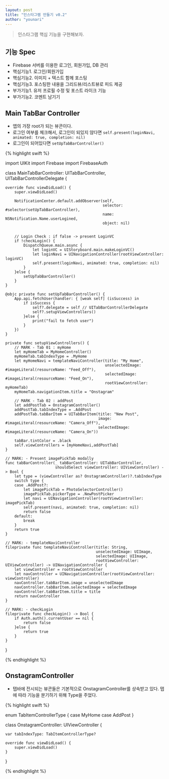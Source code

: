 ```yaml
---
layout: post
title: "인스타그램 만들기 v0.2"
author: "younari"
---
```


> 인스타그램 핵심 기능을 구현해보자.

## 기능 Spec
- Firebase 서버를 이용한 로그인, 회원가입, DB 관리
- 핵심기능1. 로그인/회원가입
- 핵심기능2. 이미지 + 텍스트 함께 포스팅
- 핵심기능3. 포스팅한 내용을 그리드뷰/리스트뷰로 피드 제공
- 부가기능1. 유저 프로필 수정 및 포스트 라이크 기능
- 부가기능2. 코멘트 남기기

## Main TabBar Controller
- 앱의 가장 root가 되는 뷰콘이다.
- 로그인 여부를 체크해서, 로그인이 되있지 않다면 `self.present(loginNavi, animated: true, completion: nil)`
- 로그인이 되어있다면 `setUpTabBarController()`

{% highlight swift %}

import UIKit
import Firebase
import FirebaseAuth

class MainTabBarController: UITabBarController, UITabBarControllerDelegate {

    override func viewDidLoad() {
        super.viewDidLoad()
        
        NotificationCenter.default.addObserver(self,
                                               selector: #selector(setUpTabBarController),
                                               name: NSNotification.Name.userLogined,
                                               object: nil)
        
        
        // Login Check : if false -> present LoginVC
        if !checkLogin() {
            DispatchQueue.main.async {
                let loginVC = UIStoryboard.main.makeLoginVC()
                let loginNavi = UINavigationController(rootViewController: loginVC)
                self.present(loginNavi, animated: true, completion: nil)
            }
        }else {
            setUpTabBarController()
        }
    }
    
    @objc private func setUpTabBarController() {
        App.api.fetchUser(handler: { [weak self] (isSuccess) in
            if isSuccess {
                self?.delegate = self // UITabBarControllerDelegate
                self?.setupViewControllers()
            }else {
                print("fail to fetch user")
            }
        })
    }
    
    private func setupViewControllers() {
        // MARK - Tab 01 : myHome
        let myHomeTab = MyHomeController()
        myHomeTab.tabIndexType = .MyHome
        let myHomeNavi = templateNaviController(title: "My Home",
                                                unselectedImage: #imageLiteral(resourceName: "Feed_Off"),
                                                selectedImage: #imageLiteral(resourceName: "Feed_On"),
                                                rootViewController: myHomeTab)
        myHomeTab.navigationItem.title = "Onstagram"
        
        // MARK - Tab 02 : addPost
        let addPostTab = OnstagramController()
        addPostTab.tabIndexType = .AddPost
        addPostTab.tabBarItem = UITabBarItem(title: "New Post",
                                             image: #imageLiteral(resourceName: "Camera_Off"),
                                             selectedImage: #imageLiteral(resourceName: "Camera_On"))
        
        tabBar.tintColor = .black
        self.viewControllers = [myHomeNavi,addPostTab]
    }

    // MARK: - Present imagePickTab modally
    func tabBarController(_ tabBarController: UITabBarController,
                          shouldSelect viewController: UIViewController) -> Bool {
        let type = (viewController as? OnstagramController)?.tabIndexType
        switch type {
        case .AddPost?:
            let imagePickTab = PhotoSelectorController()
            imagePickTab.pickerType = .NewPostPicker
            let navi = UINavigationController(rootViewController: imagePickTab)
            self.present(navi, animated: true, completion: nil)
            return false
        default:
            break
        }
        return true
    }

    // MARK: - templateNaviController
    fileprivate func templateNaviController(title: String,
                                            unselectedImage: UIImage,
                                            selectedImage: UIImage,
                                            rootViewController: UIViewController) -> UINavigationController {
        let viewController = rootViewController
        let navController = UINavigationController(rootViewController: viewController)
        navController.tabBarItem.image = unselectedImage
        navController.tabBarItem.selectedImage = selectedImage
        navController.tabBarItem.title = title
        return navController
    }
    
    // MARK: - checkLogin
    fileprivate func checkLogin() -> Bool {
        if Auth.auth().currentUser == nil {
            return false
        }else {
            return true
        }
    }
    
}

{% endhighlight %}

## OnstagramController
- 탭바에 전시되는 뷰콘들은 기본적으로 OnstagramController를 상속받고 있다. 탭에 따라 기능을 분기하기 위해 Type을 주었다.

{% highlight swift %}

enum TabItemControllerType {
    case MyHome
    case AddPost
}

class OnstagramController: UIViewController {

    var tabIndexType: TabItemControllerType?
    
    override func viewDidLoad() {
        super.viewDidLoad()
    }

}

{% endhighlight %}

